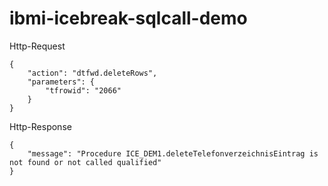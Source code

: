 # ibmi-icebreak-sqlcall-demo

Http-Request
```
{
    "action": "dtfwd.deleteRows",
    "parameters": {
        "tfrowid": "2066"
    }
}
```

Http-Response
```
{
    "message": "Procedure ICE_DEM1.deleteTelefonverzeichnisEintrag is not found or not called qualified"
}
```

